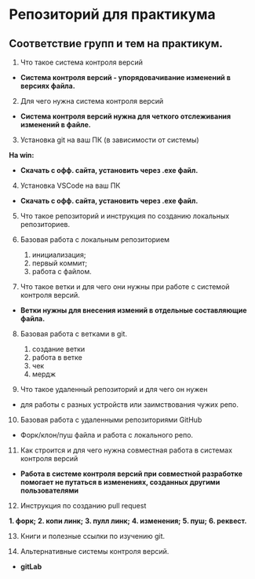 # Репозиторий для практикума
## Соответствие групп и тем на практикум.

1. Что такое система контроля версий

+ **Система контроля версий - упорядовачивание изменений в версиях файла.**

2. Для чего нужна система контроля версий

+ **Система контроля версий нужна для четкого отслеживания изменений в файле.**

3. Установка git на ваш ПК (в зависимости от системы)

**На win:**
+ **Скачать с офф. сайта, установить через .exe файл.**

4. Установка VSCode на ваш ПК
+ **Скачать с офф. сайта, установить через .exe файл.**

5. Что такое репозиторий и инструкция по созданию локальных репозиториев.
6. Базовая работа с локальным репозиторием

    1. инициализация;
    2. первый коммит;
    3. работа с файлом.

7. Что такое ветки и для чего они нужны при работе с системой контроля версий.

+ **Ветки нужны для внесения измений в отдельные составляющие файла.**

8. Базовая работа с ветками в git.

    1. создание ветки
    2. работа в ветке
    3. чек
    4. мердж

9. Что такое удаленный репозиторий и для чего он нужен

+ для работы с разных устройств или заимствования чужих репо.

10. Базовая работа с удаленными репозиториями GitHub

+ Форк/клон/пуш файла и работа с локального репо.


11. Как строится и для чего нужна совместная работа в системах контроля версий

+ **Работа в системе контроля версий при совместной разработке помогает не путаться в изменениях, созданных другими пользователями**

12. Инструкция по созданию pull request

   **1. форк;**
    **2. копи линк;**
    **3. пулл линк;**
    **4. изменения;**
    **5. пуш;**
    **6. реквест.**

13. Книги и полезные ссылки по изучению git.



14. Альтернативные системы контроля версий.

+ **gitLab**